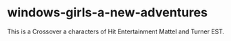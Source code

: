 # windows-girls-a-new-adventures
This is a Crossover a characters of Hit Entertainment Mattel and Turner EST.
